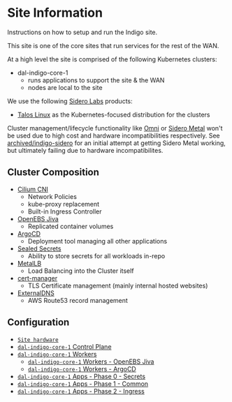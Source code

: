 # Site Information

Instructions on how to setup and run the Indigo site.

This site is one of the core sites that run services for the rest of the WAN.

At a high level the site is comprised of the following Kubernetes clusters:
* dal-indigo-core-1
  * runs applications to support the site & the WAN
  * nodes are local to the site

We use the following [Sidero Labs](https://www.siderolabs.com/) products:
* [Talos Linux](https://www.talos.dev/) as the Kubernetes-focused distribution for the clusters

Cluster management/lifecycle functionality like [Omni](https://omni.siderolabs.com/) or [Sidero Metal](https://www.sidero.dev/) won't be used due to high cost and hardware incompatibilities respectively. See [archived/indigo-sidero](/sites/archived/indigo-sidero/) for an initial attempt at getting Sidero Metal working, but ultimately failing due to hardware incompatibilites.

## Cluster Composition
* [Cilium CNI](https://cilium.io/get-started/)
  * Network Policies
  * kube-proxy replacement
  * Built-in Ingress Controller
* [OpenEBS Jiva](https://openebs.io/docs/concepts/jiva)
  * Replicated container volumes
* [ArgoCD](https://argo-cd.readthedocs.io/en/stable/)
  * Deployment tool managing all other applications
* [Sealed Secrets](https://github.com/bitnami-labs/sealed-secrets/)
  * Ability to store secrets for all workloads in-repo
* [MetalLB](https://metallb.universe.tf/)
  * Load Balancing into the Cluster itself
* [cert-manager](https://cert-manager.io/docs/)
  * TLS Certificate management (mainly internal hosted websites)
* [ExternalDNS](https://github.com/kubernetes-sigs/external-dns)
  * AWS Route53 record management

## Configuration

* [`Site hardware`](docs/INDIGO-HARDWARE.md)
* [`dal-indigo-core-1` Control Plane](docs/INDIGO-CORE-1-CONTROL-PLANE.md)
* [`dal-indigo-core-1` Workers](docs/INDIGO-CORE-1-WORKERS.md)
  * [`dal-indigo-core-1` Workers - OpenEBS Jiva](docs/INDIGO-CORE-1-WORKERS-JIVA.md)
  * [`dal-indigo-core-1` Workers - ArgoCD](docs/INDIGO-CORE-1-WORKERS-ARGOCD.md)
* [`dal-indigo-core-1` Apps - Phase 0 - Secrets](docs/INDIGO-CORE-1-APPS-PHASE-0.md)
* [`dal-indigo-core-1` Apps - Phase 1 - Common](docs/INDIGO-CORE-1-APPS-PHASE-1.md)
* [`dal-indigo-core-1` Apps - Phase 2 - Ingress](docs/INDIGO-CORE-1-APPS-PHASE-2.md)
